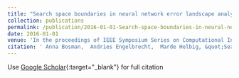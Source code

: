```yaml
---
title: "Search space boundaries in neural network error landscape analysis"
collection: publications
permalink: /publication/2016-01-01-Search-space-boundaries-in-neural-network-error-landscape-analysis
date: 2016-01-01
venue: 'In the proceedings of IEEE Symposium Series on Computational Intelligence'
citation: ' Anna Bosman,  Andries Engelbrecht,  Marde Helbig, &quot;Search space boundaries in neural network error landscape analysis.&quot; In the proceedings of IEEE Symposium Series on Computational Intelligence, 2016.'
---
```

Use [Google Scholar](https://scholar.google.com/scholar?q=Search+space+boundaries+in+neural+network+error+landscape+analysis){:target="_blank"} for full citation